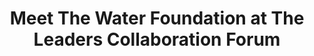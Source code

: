 ---
title: "Meet The Water Foundation at The Leaders Collaboration Forum"
event_name: "BMW Foundation, The Leaders Collaboration Forum"
upcoming_dates: "2025-10-23--2025-10-25"
upcoming_location: "EUREF CAMPUS, Berlin"
url: https://the-water-foundation.com
splash_page_path: /events/bmw-foundation-the-leaders-collaboration-forum
twf_zinger: "The Water Foundation is a think tank and capital catalyst, assuring full-stack financial innovations are tackling the urgent challenge of our time."
invite_message: "Meet us at BMW Foundation, The Leaders Collaboration Forum, a gathering of leaders working on transformation and impact."
share_image: /share-banners/bannerImage--The-Water-Foundation_at_BMW-Foundation-Herbert-Quandt.webp
contact_email: "dive.deep@the-water-foundation.com"
contact_phone: "+49 177 4543720"
event_website: "https://events.bmw-foundation.org/the-leaders-collaboration-forum-25/the-program"
---